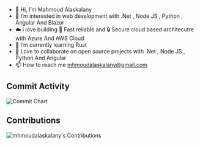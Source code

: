 - 👋 Hi, I’m Mahmoud Alaskalany
- 👀 I’m interested in web development with .Net , Node JS , Python , Angular And Blazor
- ☁️ i love building  🚀 Fast reliable and 🔒 Secure cloud based architecutre with Azure And AWS Cloud
- 🌱 I’m currently learning Rust 
- 💞️ Love to collaborate on open source projects with .Net , Node JS , Python And Angular
- 📫 How to reach me mhmoudalaskalany@gmail.com


## Commit Activity

![Commit Chart](https://ghchart.rshah.org/mhmoudalaskalany)

## Contributions
![mhmoudalaskalany's Contributions](https://github.pumbas.net/api/contributions/mhmoudalaskalany?days=30)
<!---
mhmoudalaskalany/mhmoudalaskalany is a ✨ special ✨ repository because its `README.md` (this file) appears on your GitHub profile.
You can click the Preview link to take a look at your changes.
--->
